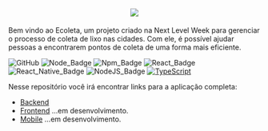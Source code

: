 <h1 align=center>
<img src="https://user-images.githubusercontent.com/38081852/83580830-6f63e200-a513-11ea-9a27-0a109ec1e4d0.png" />
</h1>
  
Bem vindo ao Ecoleta, um projeto criado na Next Level Week para gerenciar o processo de coleta de lixo nas cidades. Com ele, é possível ajudar pessoas a encontrarem pontos de coleta de uma forma mais eficiente.

 ![GitHub][repository_license_badge] ![Node_Badge][node_version_badge] ![Npm_Badge][npm_version_badge] ![React_Badge][web_react_badge] ![React_Native_Badge][mobile_react-native_badge] ![NodeJS_Badge][server_nodejs_badge] [![TypeScript](https://badges.frapsoft.com/typescript/code/typescript.png?v=101)](https://github.com/ellerbrock/typescript-badges/)



Nesse repositório você irá encontrar links para a aplicação completa:

- [Backend](https://github.com/deborahbaltasar/Ecoleta/tree/master/server)
- [Frontend](https://github.com/deborahbaltasar/Ecoleta/tree/master/web) ...em desenvolvimento.
- [Mobile](https://github.com/deborahbaltasar/Ecoleta) ...em desenvolvimento.


<!-- Badges References -->

[repository_license_badge]: https://img.shields.io/github/license/x0n4d0/ecoleta

[node_version_badge]: https://img.shields.io/badge/node-12.17.0-green

[npm_version_badge]: https://img.shields.io/badge/npm-6.14.4-red

[web_react_badge]: https://img.shields.io/badge/web-react-blue

[mobile_react-native_badge]: https://img.shields.io/badge/mobile-react%20native-blueviolet

[server_nodejs_badge]: https://img.shields.io/badge/server-nodejs-important
